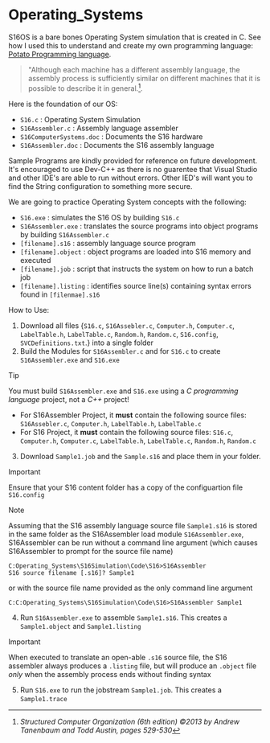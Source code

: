 # Operating_Systems
S16OS is a bare bones Operating System simulation that is created in C.
See how I used this to understand and create my own programming language: [Potato Programming language](https://github.com/Auroxsus/Potato_Programming_Language).

> "Although each machine has a different assembly language, the assembly process is sufficiently similar on different machines that it
is possible to describe it in general.[^1].

[^1]: _Structured Computer Organization (6th edition) ©2013 by Andrew Tanenbaum and Todd Austin, pages 529-530_

Here is the foundation of our OS:
* `S16.c` : Operating System Simulation
* `S16Assembler.c` : Assembly language assembler
* `S16ComputerSystems.doc` : Documents the S16 hardware
* `S16Assembler.doc` : Documents the S16 assembly language

Sample Programs are kindly provided for reference on future development.
It's encouraged to use Dev-C++ as there is no guarentee that Visual Studio and other IDE's are able to run without errors. Other IED's will want you to find the String configuration to something more secure.

We are going to practice Operating System concepts with the following:
* `S16.exe` : simulates the S16 OS by building `S16.c`
* `S16Assembler.exe` : translates the source programs into object programs by building `S16Assembler.c`
* `[filename].s16` : assembly language source program
* `[filename].object` : object programs are loaded into S16 memory and executed
* `[filename].job` : script that instructs the system on how to run a batch job
* `[filename].listing` : identifies source line(s) containing syntax errors found in `[filenmae].s16`

How to Use:
1. Download all files {`S16.c`, `S16Assebler.c`, `Computer.h`, `Computer.c`, `LabelTable.h`, `LabelTable.c`,  `Random.h`, `Random.c`, `S16.config`, `SVCDefinitions.txt`.} into a single folder
2. Build the Modules for `S16Assembler.c` and for `S16.c` to create `S16Assembler.exe` and `S16.exe`
> [!TIP]
> You must build `S16Assembler.exe` and `S16.exe` using a _C programming language_ project, not a _C++_ project!
> * For S16Assembler Project, it __must__ contain the following source files: `S16Assebler.c`, `Computer.h`, `LabelTable.h`, `LabelTable.c`
> * For S16 Project, it __must__ contain the following source files: `S16.c`, `Computer.h`, `Computer.c`, `LabelTable.h`, `LabelTable.c`,  `Random.h`, `Random.c`
3. Download `Sample1.job` and the `Sample.s16` and place them in your folder.
> [!IMPORTANT]
> Ensure that your S16 content folder has a copy of the configuartion file `S16.config`

> [!NOTE]
> Assuming that the S16 assembly language source file `Sample1.s16` is stored in the same folder as the S16Assembler load module
`S16Assembler.exe`, S16Assembler can be run without a command line argument (which causes S16Assembler to prompt for the source file
name)
> ```
> C:Operating_Systems\S16Simulation\Code\S16>S16Assembler
> S16 source filename [.s16]? Sample1
> ```
> or with the source file name provided as the only command line argument
>
>```
>C:C:Operating_Systems\S16Simulation\Code\S16>S16Assembler Sample1
>```
4. Run `S16Assembler.exe` to assemble `Sample1.s16`. This creates a `Sample1.object` and `Sample1.listing`
> [!IMPORTANT]
> When executed to translate an open-able `.s16` source file, the S16 assembler always produces a `.listing` file, but will produce an `.object` file *only* when the assembly process ends without finding syntax
5. Run `S16.exe` to run the jobstream `Sample1.job`. This creates a `Sample1.trace`
